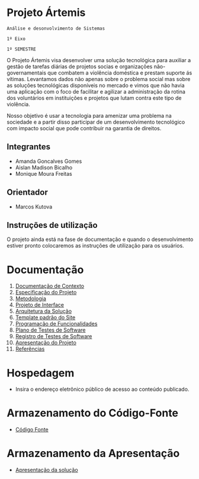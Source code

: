 # Projeto Ártemis

`Análise e desonvolvimento de Sistemas`

`1º Eixo`

`1º SEMESTRE`

O Projeto Ártemis visa desenvolver uma solução tecnológica para auxiliar a gestão de tarefas diárias de projetos socias e organizações não-governamentais que combatem a violência doméstica e prestam suporte ás vítimas. Levantamos dados não apenas sobre o problema social mas sobre as soluções tecnológicas disponíveis no mercado e vimos que não havia uma aplicação com o foco de facilitar e agilizar a administração da rotina dos voluntários em  instituições e projetos que lutam contra este tipo de violência.

Nosso objetivo é usar a tecnologia para amenizar uma problema na sociedade e a partir disso participar de um desenvolvimento tecnológico com impacto social que pode contribuir na garantia de direitos.

## Integrantes


* Amanda Goncalves Gomes
* Aislan Madison Bicalho
* Monique Moura Freitas

## Orientador

* Marcos Kutova

## Instruções de utilização

O projeto ainda está na fase de documentação e quando o desenvolvimento estiver pronto colocaremos as instruções de utilização para os usuários.

# Documentação

<ol>
<li><a href="docs/01-Documentação de Contexto.md"> Documentação de Contexto</a></li>
<li><a href="docs/02-Especificação do Projeto.md"> Especificação do Projeto</a></li>
<li><a href="docs/03-Metodologia.md"> Metodologia</a></li>
<li><a href="docs/04-Projeto de Interface.md"> Projeto de Interface</a></li>
<li><a href="docs/05-Arquitetura da Solução.md"> Arquitetura da Solução</a></li>
<li><a href="docs/06-Template padrão do Site.md"> Template padrão do Site</a></li>
<li><a href="docs/07-Programação de Funcionalidades.md"> Programação de Funcionalidades</a></li>
<li><a href="docs/08-Plano de Testes de Software.md"> Plano de Testes de Software</a></li>
<li><a href="docs/09-Registro de Testes de Software.md"> Registro de Testes de Software</a></li>
<li><a href="docs/10-Apresentação do Projeto.md"> Apresentação do Projeto</a></li>
<li><a href="docs/11-Referências.md"> Referências</a></li>
</ol>

# Hospedagem

* Insira o endereço eletrônico público de acesso ao conteúdo publicado. 

# Armazenamento do Código-Fonte

* <a href="src/README.md">Código Fonte</a>

# Armazenamento da Apresentação

* <a href="presentation/README.md">Apresentação da solução</a>
